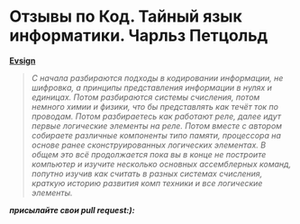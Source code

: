 # Отзывы по Код. Тайный язык информатики. Чарльз Петцольд

**[Evsign](https://qna.habr.com/user/Evsign)**

> *С начала разбираются подходы в кодировании информации, не шифровка, а принципы представления информации в нулях и единицах. Потом разбираются системы счисления, потом немного химии и физики, что бы представлять как течёт ток по проводам. Потом разбираетесь как работают реле, далее идут первые логические элементы на реле. Потом вместе с автором собираете различные компоненты типо памяти, процессора на основе ранее сконструированных логических элементах. В общем это всё продолжается пока вы в конце не построите компьютер и изучите несколько основных ассемблерных команд, попутно изучив как считать в разных системах счисления, краткую историю развития комп техники и все логические элементы.*

***присылайте свои pull request:):***
